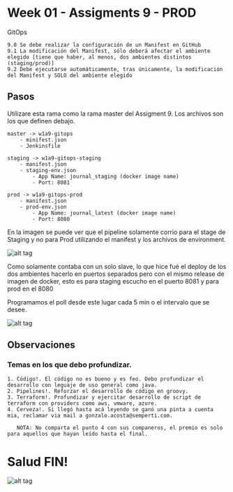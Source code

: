 # Week 01 - Assigments 9 - PROD

GitOps

	9.0	Se debe realizar la configuración de un Manifest en GitHub
	9.1	La modificación del Manifest, sólo deberá afectar el ambiente elegido [tiene que haber, al menos, dos ambientes distintos (staging/prod)]
	9.2	Debe ejecutarse automáticamente, tras únicamente, la modificación del Manifest y SOLO del ambiente elegido

## Pasos

Utilizare esta rama como la rama master del Assigment 9. Los archivos son los que definen debajo.

	master -> w1a9-gitops
		- minifest.json
		- Jenkinsfile

	staging -> w1a9-gitops-staging
		- manifest.json
		- staging-env.json
			- App Name: journal_staging (docker image name)
			- Port: 8081

	prod -> w1a9-gitops-prod
		- manifest.json
		- prod-env.json
			- App Name: journal_latest (docker image name)
			- Port: 8080

En la imagen se puede ver que el pipeline solamente corrio para el stage de Staging y no para Prod utilizando el manifest y los archivos de environment.

![alt tag](https://raw.githubusercontent.com/semperti-bootcamp/sre-bootcamp-ga-20190805/w1a9-gitops-prod/images/gitops1.png "gitops1.png")

Como solamente contaba con un solo slave, lo que hice fué el deploy de los dos ambientes hacerlo en puertos separados pero con el mismo release de imagen de docker,
esto es para staging escucho en el puerto 8081 y para prod en el 8080

Programamos el poll desde este lugar cada 5 min o el intervalo que se desee.

![alt tag](https://raw.githubusercontent.com/semperti-bootcamp/sre-bootcamp-ga-20190805/w1a9-gitops-prod/images/gitops2.png "gitops2.png")

## Observaciones

### Temas en los que debo profundizar.

	1. Código!. El código no es bueno y es feo. Debo profundizar el desarrollo con leguaje de uso general como java.
	2. Pipelines!. Reforzar el desarrollo de código en groovy.
	3. Terraform!. Profundizar y ejercitar desarrollo de script de terraform con providers como aws, vmware, azure. 
	4. Cerveza!. Si llegó hasta acá leyendo se ganó una pinta a cuenta mia, reclamar via mail a gonzalo.acosta@semperti.com. 

	   NOTA: No comparta el punto 4 con sus companeros, el premio es solo para aquellos que hayan leído hasta el final.

# Salud FIN!
![alt tag](https://raw.githubusercontent.com/semperti-bootcamp/sre-bootcamp-ga-20190805/w1a9-gitops-prod/images/Guinness.jpg "Guinness.jpg")

